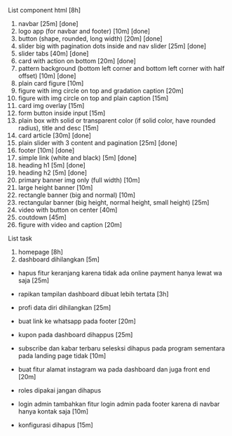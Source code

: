 List component html [8h]
1. navbar [25m] [done]
2. logo app (for navbar and footer) [10m] [done]
3. button (shape, rounded, long width) [20m] [done]
4. slider big with pagination dots inside and nav slider [25m] [done]
5. slider tabs [40m] [done]
6. card with action on bottom [20m] [done]
7. pattern background (bottom left corner and bottom left corner with half
   offset) [10m] [done]
8. plain card figure [10m]
9. figure with img circle on top and gradation caption [20m]
10. figure with img circle on top and plain caption [15m]
11. card img overlay [15m]
12. form button inside input [15m]
13. plain box with solid or transparent color (if solid color, have rounded
    radius), title and desc [15m]
14. card article [30m] [done]
15. plain slider with 3 content and pagination [25m] [done]
16. footer [10m] [done]
17. simple link (white and black) [5m] [done]
18. heading h1 [5m] [done]
19. heading h2 [5m] [done]
20. primary banner img only (full width) [10m]
21. large height banner [10m]
22. rectangle banner (big and normal) [10m]
23. rectangular banner (big height, normal height, small height) [25m]
24. video with button on center [40m]
25. coutdown [45m]
26. figure with video and caption [20m]

List task
1. homepage [8h]
2. dashboard dihilangkan [5m]

- hapus fitur keranjang karena tidak ada online payment hanya lewat wa saja [25m]

- rapikan tampilan dashboard dibuat lebih tertata [3h]

- profi data diri dihilangkan [25m]

- buat link ke whatsapp pada footer [20m]

- kupon pada dashboard dihappus [25m]

- subscribe dan kabar terbaru selesksi  dihapus pada program sementara pada
  landing page tidak [10m]

- buat fitur alamat instagram wa pada dashboard dan juga front end [20m]

- roles dipakai jangan dihapus

- login admin tambahkan fitur login admin pada footer karena di navbar hanya kontak saja [10m]

- konfigurasi dihapus [15m]